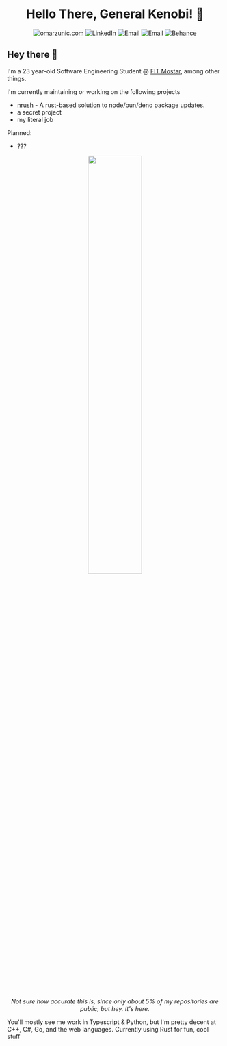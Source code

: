 
<h1 align="center"> Hello There, General Kenobi! 👋 </h1>
<p align="center">
    <a href="https://omarzunic.com"><img
            src="https://img.shields.io/badge/-OMARZUNIC.COM-161616?style=for-the-badge&amp;logoColor=white"
            alt="omarzunic.com"></a>
    <a href="https://www.linkedin.com/in/omznc/"><img
            src="https://img.shields.io/badge/LinkedIn-0077B5?style=for-the-badge&logo=linkedin&logoColor=white"
            alt="LinkedIn"></a>
    <a href="mailto:hello@omarzunic.com"><img
            src="https://img.shields.io/badge/-EMAIL-D14836?style=for-the-badge&amp;logo=gmail&amp;logoColor=white"
            alt="Email"></a>
    <a href="https://discord.gg/UN3CjVyjkt"><img
            src="https://img.shields.io/badge/-DISCORD-7289DA?style=for-the-badge&amp;logo=discord&amp;logoColor=white"
            alt="Email"></a>
    <a href="https://www.behance.net/omznc"><img
            src="https://img.shields.io/badge/-BEHANCE-1769FF?style=for-the-badge&amp;logo=behance&amp;logoColor=white"
            alt="Behance"></a>
    
</p>

## Hey there 👋
I'm a 23 year-old Software Engineering Student @ [FIT Mostar](https://fit.ba/), among other things.

I'm currently maintaining or working on the following projects
 - [nrush](https://github.com/omznc/nrush) - A rust-based solution to node/bun/deno package updates.
 - a secret project
 - my literal job

Planned:
 - ???

<p align="center">
<p float="left" align="center">
<a href="https://omarzunic.com"><img src="https://streak-stats.demolab.com/?user=omznc" width="50%"></a>
</p>
<p align="center"><em>Not sure how accurate this is, since only about 5% of my repositories are public, but hey. It's here.</em></p>


You'll mostly see me work in Typescript & Python, but I'm pretty decent at C++, C#, Go, and the web languages. Currently using Rust for fun, cool stuff
